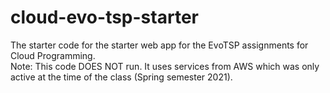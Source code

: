 # cloud-evo-tsp-starter
The starter code for the starter web app for the EvoTSP assignments for Cloud Programming. <br>
Note: This code DOES NOT run. It uses services from AWS which was only active at the time of the class (Spring semester 2021).
